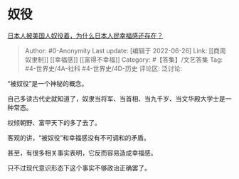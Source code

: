 # 奴役
[日本人被美国人奴役着，为什么日本人民幸福感还存在？](https://www.zhihu.com/question/524398542/answer/2545213999)

> Author: #0-Anonymity
> Last update: [编辑于 2022-06-26]
> Link: [[商周奴隶制]] [[幸福感]] [[富得不幸福]]
> Category: #【答集】/文艺答集
> Tag: #4-世界史/4A-社科 #4-世界史/4D-历史
> 评论区:
> 泛讨论:

“被奴役”是一个神秘的概念。

自己多读古代史就知道了，奴隶当将军、当首相、当九千岁、当文华殿大学士是一种常态。

权倾朝野、富甲天下的多了去了。

客观的讲，“被奴役”和幸福感没有不可调和的矛盾。

甚至，有很多相关事实表明，它反而容易造成幸福感。

只不过现代意识形态下这个事实不够政治正确罢了。
